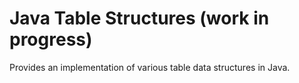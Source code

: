 # Java Table Structures (work in progress)

Provides an implementation of various table data structures in Java. 
